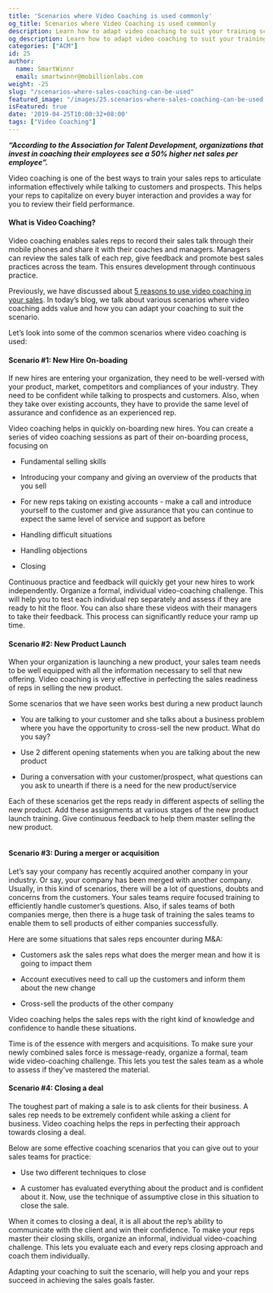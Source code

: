 ```yaml
---
title: 'Scenarios where Video Coaching is used commonly'
og_title: Scenarios where Video Coaching is used commonly
description: Learn how to adapt video coaching to suit your training scenario
og_description: Learn how to adapt video coaching to suit your training scenario
categories: ["ACM"]
id: 25
author:
  name: SmartWinnr
  email: smartwinnr@mobillionlabs.com
weight: -25
slug: "/scenarios-where-sales-coaching-can-be-used"
featured_image: "/images/25.scenarios-where-sales-coaching-can-be-used.png"
isFeatured: true
date: '2019-04-25T10:00:32+08:00'
tags: ["Video Coaching"]
---
```


**_“According to the Association for Talent Development, organizations that invest in coaching their employees see a 50% higher net sales per employee”._**

Video coaching is one of the best ways to train your sales reps to articulate information effectively while talking to customers and prospects. This helps your reps to capitalize on every buyer interaction and provides a way for you to review their field performance. 

#### **What is Video Coaching?**

Video coaching enables sales reps to record their sales talk through their mobile phones and share it with their coaches and managers. Managers can review the sales talk of each rep, give feedback and promote best sales practices across the team. This ensures development through continuous practice.

Previously, we have discussed about [5 reasons to use video coaching in your sales](https://www.smartwinnr.com/post/reasons-to-use-video-coaching-in-your-sales-progress/). In today’s blog, we talk about various scenarios where video coaching adds value and how you can adapt your coaching to suit the scenario.

Let’s look into some of the common scenarios where video coaching is used:

#### **Scenario #1: New Hire On-boading**

If new hires are entering your organization, they need to be well-versed with your product, market, competitors and compliances of your industry. They need to be confident while talking to prospects and customers. Also, when they take over existing accounts, they have to provide the same level of assurance and confidence as an experienced rep. 

Video coaching helps in quickly on-boarding new hires. You can create a series of video coaching sessions as part of their on-boarding process, focusing on

* Fundamental selling skills

* Introducing your company and giving an overview of the products that you sell

* For new reps taking on existing accounts - make a call and introduce yourself to the customer and give assurance that you can continue to expect the same level of service and support as before

* Handling difficult situations

* Handling objections

* Closing

Continuous practice and feedback will quickly get your new hires to work independently. Organize a formal, individual video-coaching challenge. This will help you to test each individual rep separately and assess if they are ready to hit the floor. You can also share these videos with their managers to take their feedback. This process can significantly reduce your ramp up time.

#### **Scenario #2: New Product Launch**

When your organization is launching a new product, your sales team needs to be well equipped with all the information necessary to sell that new offering. Video coaching is very effective in perfecting the sales readiness of reps in selling the new product. 

Some scenarios that we have seen works best during a new product launch

* You are talking to your customer and she talks about a business problem where you have the opportunity to cross-sell the new product. What do you say?

* Use 2 different opening statements when you are talking about the new product

* During a conversation with your customer/prospect, what questions can you ask to unearth if there is a need for the new product/service

Each of these scenarios get the reps ready in different aspects of selling the new product. Add these assignments at various stages of the new product launch training. Give continuous feedback to help them master selling the new product.

<img alt="" src="/images/video-coaching-scenarios.png" class="padding80 ml-padding-top0 ml-padding-bottom0">

#### **Scenario #3: During a merger or acquisition**

Let’s say your company has recently acquired another company in your industry. Or say, your company has been merged with another company. Usually, in this kind of scenarios, there will be a lot of questions, doubts and concerns from the customers. Your sales teams require focused training to efficiently handle customer’s questions. Also, if sales teams of both companies merge, then there is a huge task of training the sales teams to enable them to sell products of either companies successfully. 

Here are some situations that sales reps encounter during M&A:

* Customers ask the sales reps what does the merger mean and how it is going to impact them

* Account executives need to call up the customers and inform them about the new change

* Cross-sell the products of the other company

Video coaching helps the sales reps with the right kind of knowledge and confidence to handle these situations.

Time is of the essence with mergers and acquisitions. To make sure your newly combined sales force is message-ready, organize a formal, team wide video-coaching challenge. This lets you test the sales team as a whole to assess if they’ve mastered the material.

#### **Scenario #4: Closing a deal**

The toughest part of making a sale is to ask clients for their business. A sales rep needs to be extremely confident while asking a client for business. Video coaching helps the reps in perfecting their approach towards closing a deal.

Below are some effective coaching scenarios that you can give out to your sales teams for practice:

* Use two different techniques to close

* A customer has evaluated everything about the product and is confident about it. Now, use the technique of assumptive close in this situation to close the sale.

When it comes to closing a deal, it is all about the rep’s ability to communicate with the client and win their confidence. To make your reps master their closing skills, organize an informal, individual video-coaching challenge. This lets you evaluate each and every reps closing approach and coach them individually.

Adapting your coaching to suit the scenario, will help you and your reps succeed in achieving  the sales goals faster.